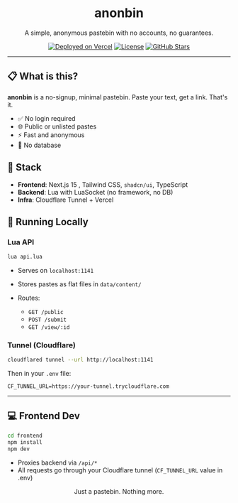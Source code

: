 <h1 align="center">anonbin</h1>

<p align="center">A simple, anonymous pastebin with no accounts, no guarantees.</p>

<p align="center">
  <a href="https://vercel.com"><img src="https://img.shields.io/badge/deployed%20on-vercel-black?style=for-the-badge&logo=vercel" alt="Deployed on Vercel" /></a>
  <a href="https://github.com/myferr/anonbin/blob/main/LICENSE"><img src="https://img.shields.io/github/license/myferr/anonbin?style=for-the-badge" alt="License" /></a>
  <a href="https://github.com/myferr/anonbin"><img src="https://img.shields.io/github/stars/myferr/anonbin?style=for-the-badge" alt="GitHub Stars" /></a>
</p>

---

## 📋 What is this?

**anonbin** is a no-signup, minimal pastebin. Paste your text, get a link. That's it.

- ✅ No login required
- 🌐 Public or unlisted pastes
- ⚡️ Fast and anonymous
- 🚫 No database

## 🧰 Stack

- **Frontend**: Next.js 15 , Tailwind CSS, `shadcn/ui`, TypeScript
- **Backend**: Lua with LuaSocket (no framework, no DB)
- **Infra**: Cloudflare Tunnel + Vercel

## 🔧 Running Locally

### Lua API

```bash
lua api.lua
```

* Serves on `localhost:1141`
* Stores pastes as flat files in `data/content/`
* Routes:

  * `GET /public`
  * `POST /submit`
  * `GET /view/:id`

### Tunnel (Cloudflare)

```bash
cloudflared tunnel --url http://localhost:1141
```

Then in your `.env` file:

```env
CF_TUNNEL_URL=https://your-tunnel.trycloudflare.com
```

---

## 💻 Frontend Dev

```bash
cd frontend
npm install
npm dev
```

* Proxies backend via `/api/*`
* All requests go through your Cloudflare tunnel (`CF_TUNNEL_URL` value in .env)


<p align="center">
  Just a pastebin. Nothing more.
</p>
